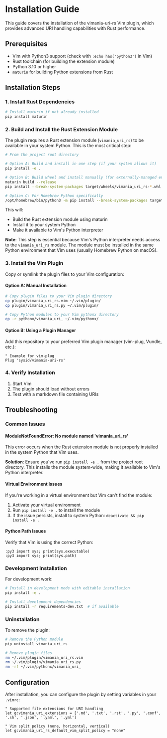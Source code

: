 # Installation Guide

This guide covers the installation of the vimania-uri-rs Vim plugin, which provides advanced URI handling capabilities with Rust performance.

## Prerequisites

- Vim with Python3 support (check with `:echo has('python3')` in Vim)
- Rust toolchain (for building the extension module)
- Python 3.10 or higher
- `maturin` for building Python extensions from Rust

## Installation Steps

### 1. Install Rust Dependencies

```bash
# Install maturin if not already installed
pip install maturin
```

### 2. Build and Install the Rust Extension Module

The plugin requires a Rust extension module (`vimania_uri_rs`) to be available in your system Python. This is the most critical step:

```bash
# From the project root directory

# Option A: Build and install in one step (if your system allows it)
pip install -e .

# Option B: Build wheel and install manually (for externally-managed environments)
maturin build --release
pip install --break-system-packages target/wheels/vimania_uri_rs-*.whl

# Option C: For Homebrew Python specifically
/opt/homebrew/bin/python3 -m pip install --break-system-packages target/wheels/vimania_uri_rs-*.whl
```

This will:
- Build the Rust extension module using maturin
- Install it to your system Python
- Make it available to Vim's Python interpreter

**Note**: This step is essential because Vim's Python interpreter needs access to the `vimania_uri_rs` module. The module must be installed in the same Python environment that Vim uses (usually Homebrew Python on macOS).

### 3. Install the Vim Plugin

Copy or symlink the plugin files to your Vim configuration:

#### Option A: Manual Installation

```bash
# Copy plugin files to your Vim plugin directory
cp plugin/vimania_uri_rs.vim ~/.vim/plugin/
cp plugin/vimania_uri_rs.py ~/.vim/plugin/

# Copy Python modules to your Vim pythonx directory
cp -r pythonx/vimania_uri_ ~/.vim/pythonx/
```

#### Option B: Using a Plugin Manager

Add this repository to your preferred Vim plugin manager (vim-plug, Vundle, etc.):

```vim
" Example for vim-plug
Plug 'sysid/vimania-uri-rs'
```

### 4. Verify Installation

1. Start Vim
2. The plugin should load without errors
3. Test with a markdown file containing URIs

## Troubleshooting

### Common Issues

#### ModuleNotFoundError: No module named 'vimania_uri_rs'

This error occurs when the Rust extension module is not properly installed in the system Python that Vim uses.

**Solution**: Ensure you've run `pip install -e .` from the project root directory. This installs the module system-wide, making it available to Vim's Python interpreter.

#### Virtual Environment Issues

If you're working in a virtual environment but Vim can't find the module:

1. Activate your virtual environment
2. Run `pip install -e .` to install the module
3. If the issue persists, install to system Python: `deactivate && pip install -e .`

#### Python Path Issues

Verify that Vim is using the correct Python:

```vim
:py3 import sys; print(sys.executable)
:py3 import sys; print(sys.path)
```

### Development Installation

For development work:

```bash
# Install in development mode with editable installation
pip install -e .

# Install development dependencies
pip install -r requirements-dev.txt  # if available
```

### Uninstallation

To remove the plugin:

```bash
# Remove the Python module
pip uninstall vimania_uri_rs

# Remove plugin files
rm ~/.vim/plugin/vimania_uri_rs.vim
rm ~/.vim/plugin/vimania_uri_rs.py
rm -rf ~/.vim/pythonx/vimania_uri_
```

## Configuration

After installation, you can configure the plugin by setting variables in your `.vimrc`:

```vim
" Supported file extensions for URI handling
let g:vimania_uri_extensions = ['.md', '.txt', '.rst', '.py', '.conf', '.sh', '.json', '.yaml', '.yml']

" Vim split policy (none, horizontal, vertical)
let g:vimania_uri_rs_default_vim_split_policy = "none"
```